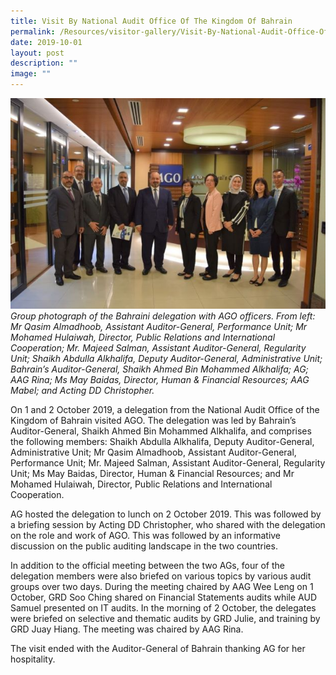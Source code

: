 ```yaml
---
title: Visit By National Audit Office Of The Kingdom Of Bahrain
permalink: /Resources/visitor-gallery/Visit-By-National-Audit-Office-Of-The-Kingdom-Of-Bahrain/
date: 2019-10-01
layout: post
description: ""
image: ""
---
```


![](/images/Visitors/Bahrain%202019.jpg)
*Group photograph of the Bahraini delegation with AGO officers. From left: Mr Qasim Almadhoob, Assistant Auditor-General, Performance Unit; Mr Mohamed Hulaiwah, Director, Public Relations and International Cooperation; Mr. Majeed Salman, Assistant Auditor-General, Regularity Unit; Shaikh Abdulla Alkhalifa, Deputy Auditor-General, Administrative Unit; Bahrain’s Auditor-General, Shaikh Ahmed Bin Mohammed Alkhalifa; AG; AAG Rina; Ms May Baidas, Director, Human & Financial Resources; AAG Mabel; and Acting DD Christopher.*

On 1 and 2 October 2019, a delegation from the National Audit Office of the Kingdom of Bahrain visited AGO. The delegation was led by Bahrain’s Auditor-General, Shaikh Ahmed Bin Mohammed Alkhalifa, and comprises the following members: Shaikh Abdulla Alkhalifa, Deputy Auditor-General, Administrative Unit; Mr Qasim Almadhoob, Assistant Auditor-General, Performance Unit; Mr. Majeed Salman, Assistant Auditor-General, Regularity Unit; Ms May Baidas, Director, Human & Financial Resources; and Mr Mohamed Hulaiwah, Director, Public Relations and International Cooperation.

AG hosted the delegation to lunch on 2 October 2019. This was followed by a briefing session by Acting DD Christopher, who shared with the delegation on the role and work of AGO. This was followed by an informative discussion on the public auditing landscape in the two countries.

In addition to the official meeting between the two AGs, four of the delegation members were also briefed on various topics by various audit groups over two days. During the meeting chaired by AAG Wee Leng on 1 October, GRD Soo Ching shared on Financial Statements audits while AUD Samuel presented on IT audits.  In the morning of 2 October, the delegates were briefed on selective and thematic audits by GRD Julie, and training by GRD Juay Hiang. The meeting was chaired by AAG Rina.

The visit ended with the Auditor-General of Bahrain thanking AG for her hospitality.